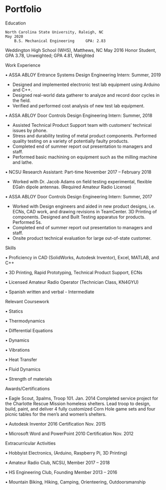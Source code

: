 # Portfolio
Education

	North Carolina State University, Raleigh, NC 		       			       May 2020
		B.S. Mechanical Engineering 	GPA: 2.83
Weddington High School (WHS), Matthews, NC				       May 2016
Honor Student, GPA 3.78, Unweighted; GPA 4.81, Weighted

Work Experience

• ASSA ABLOY Entrance Systems Design Engineering Intern:  	                      Summer, 2019
  -	Designed and implemented electronic test lab equipment using Arduino and C++.
  -	Designed real-world data gatherer to analyze and record door cycles in the field.
  -	Verified and performed cost analysis of new test lab equipment.
  
• ASSA ABLOY Door Controls Design Engineering Intern:  	                      Summer, 2018
  -	Assisted Technical Product Support team with customers’ technical issues by phone.
  -	Stress and durability testing of metal product components.  Performed quality testing on a variety of potentially faulty products. 
  -	Completed end of summer report out presentation to managers and staff.
  -	Performed basic machining on equipment such as the milling machine and lathe.
  
• NCSU Research Assistant: Part-time			     November 2017 – February 2018
  -	Worked with Dr. Jacob Adams on field testing experimental, flexible EGaIn dipole antennas. (Required Amateur Radio License)
  
• ASSA ABLOY Door Controls Design Engineering Intern:  	                      Summer, 2017
  -	Worked with Design engineers and aided in new product designs, i.e. ECNs, CAD work, and drawing revisions in TeamCenter.  3D      Printing of components.  Designed and Built Testing apparatus for products.  Performed 5s.
  -	Completed end of summer report out presentation to managers and staff.
  -	Onsite product technical evaluation for large out-of-state customer.   


Skills

•	Proficiency in CAD (SolidWorks, Autodesk Inventor), Excel, MATLAB, and C++

•	3D Printing, Rapid Prototyping, Technical Product Support, ECNs

•	Licensed Amateur Radio Operator (Technician Class, KN4GYU)

•	Spanish written and verbal - Intermediate


Relevant Coursework

•	Statics			

•	Thermodynamics

•	Differential Equations

•	Dynamics

•	Vibrations

•	Heat Transfer

•	Fluid Dynamics

•	Strength of materials

 
 
Awards/Certifications

•	Eagle Scout, 3palms, Troop 101.  					        Jan. 2014
Completed service project for the Charlotte Rescue Mission homeless shelters. Lead troop to design, build, paint, and deliver 4 fully customized Corn Hole game sets and four picnic tables for the men’s and women’s shelters.

•	Autodesk Inventor 2016 Certification			  	      Nov. 2015

•	Microsoft Word and PowerPoint 2010 Certification		     	      Nov. 2012



Extracurricular Activities

•	Hobbyist Electronics, (Arduino, Raspberry Pi, 3D Printing)

•	Amateur Radio Club, NCSU, Member					   2017 – 2018

•	HS Engineering Club, Founding Member				   2013 – 2016

•	Mountain Biking, Hiking, Camping, Orienteering, Outdoorsmanship
